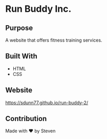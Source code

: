 # Run Buddy Inc.


## Purpose
A website that offers fitness training services.


## Built With
* HTML
* CSS


## Website
https://sdunn77.github.io/run-buddy-2/


## Contribution
Made with ❤️ by Steven

